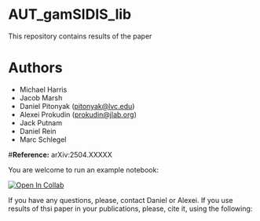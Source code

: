 # AUT_gamSIDIS_lib

This repository contains results of the paper
# **Authors**
* Michael Harris
* Jacob Marsh
* Daniel Pitonyak (pitonyak@lvc.edu)
* Alexei Prokudin (prokudin@jlab.org)
* Jack Putnam
* Daniel Rein
* Marc Schlegel

#**Reference:** arXiv:2504.XXXXX

You are welcome to run an example notebook:

[![Open In Collab](https://colab.research.google.com/assets/colab-badge.svg)](https://github.com/pitonyak25/AUT_gamSIDIS_lib/blob/main/AUT_gamSIDIS.ipynb) 

If you have any questions, please, contact Daniel or Alexei. If you use results of thsi paper in your publications, please, cite it, using the following:


